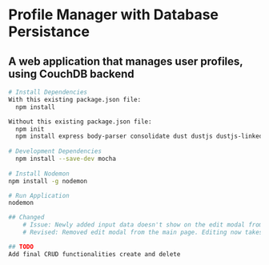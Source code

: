 # Profile Manager with Database Persistance

## A web application that manages user profiles, using CouchDB backend

``` bash
# Install Dependencies
With this existing package.json file:
  npm install

Without this existing package.json file:
  npm init
  npm install express body-parser consolidate dust dustjs dustjs-linkedin uuid chalk --save
    
# Development Dependencies
  npm install --save-dev mocha
  
# Install Nodemon
npm install -g nodemon

# Run Application
nodemon

## Changed
    # Issue: Newly added input data doesn't show on the edit modal from within the main page
    # Revised: Removed edit modal from the main page. Editing now takes place on the profile page

## TODO
Add final CRUD functionalities create and delete
```
